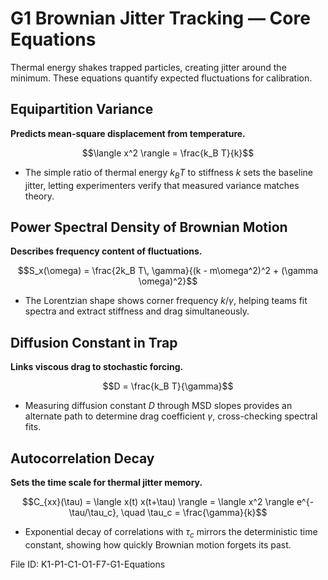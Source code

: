 # G1 Brownian Jitter Tracking — Core Equations

Thermal energy shakes trapped particles, creating jitter around the minimum. These equations quantify expected fluctuations for calibration.

## Equipartition Variance
**Predicts mean-square displacement from temperature.**

$$\langle x^2 \rangle = \frac{k_B T}{k}$$

- The simple ratio of thermal energy $k_B T$ to stiffness $k$ sets the baseline jitter, letting experimenters verify that measured variance matches theory.

## Power Spectral Density of Brownian Motion
**Describes frequency content of fluctuations.**

$$S_x(\omega) = \frac{2k_B T\, \gamma}{(k - m\omega^2)^2 + (\gamma \omega)^2}$$

- The Lorentzian shape shows corner frequency $k/\gamma$, helping teams fit spectra and extract stiffness and drag simultaneously.

## Diffusion Constant in Trap
**Links viscous drag to stochastic forcing.**

$$D = \frac{k_B T}{\gamma}$$

- Measuring diffusion constant $D$ through MSD slopes provides an alternate path to determine drag coefficient $\gamma$, cross-checking spectral fits.

## Autocorrelation Decay
**Sets the time scale for thermal jitter memory.**

$$C_{xx}(\tau) = \langle x(t) x(t+\tau) \rangle = \langle x^2 \rangle e^{-\tau/\tau_c}, \quad \tau_c = \frac{\gamma}{k}$$

- Exponential decay of correlations with $\tau_c$ mirrors the deterministic time constant, showing how quickly Brownian motion forgets its past.

File ID: K1-P1-C1-O1-F7-G1-Equations

